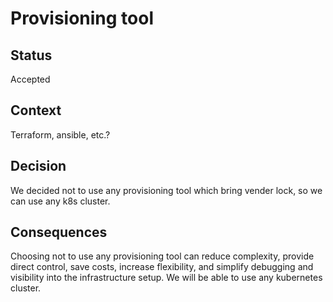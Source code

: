 # Provisioning tool

## Status

Accepted

## Context

Terraform, ansible, etc.?

## Decision

We decided not to use any provisioning tool which bring vender lock, so we can use any k8s cluster.

## Consequences

Choosing not to use any provisioning tool can reduce complexity, provide direct control, save costs, increase flexibility, and simplify debugging and visibility into the infrastructure setup.
We will be able to use any kubernetes cluster.